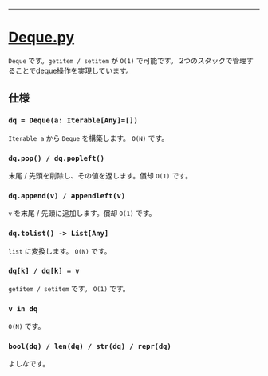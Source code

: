 ____

# [Deque.py](https://github.com/titanium-22/Library_py/blob/main/DataStructures/Deque/Deque.py)

`Deque` です。`getitem / setitem` が `O(1)` で可能です。
2つのスタックで管理することでdeque操作を実現しています。

## 仕様

### `dq = Deque(a: Iterable[Any]=[])`
`Iterable a` から `Deque` を構築します。 `O(N)` です。

### `dq.pop() / dq.popleft()`
末尾 / 先頭を削除し、その値を返します。償却 `O(1)` です。

### `dq.append(v) / appendleft(v)`
`v` を末尾 / 先頭に追加します。償却 `O(1)` です。

### `dq.tolist() -> List[Any]`
`list` に変換します。 `O(N)` です。

### `dq[k] / dq[k] = v`
`getitem / setitem` です。 `O(1)` です。

### `v in dq`
`O(N)` です。

### `bool(dq) / len(dq) / str(dq) / repr(dq)`
よしなです。

